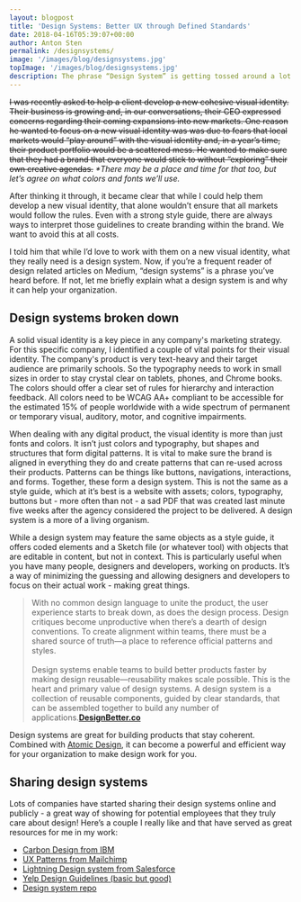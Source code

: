 ```yaml
---
layout: blogpost
title: 'Design Systems: Better UX through Defined Standards'
date: 2018-04-16T05:39:07+00:00
author: Anton Sten
permalink: /designsystems/
image: '/images/blog/designsystems.jpg'
topImage: '/images/blog/designsystems.jpg'
description: The phrase “Design System” is getting tossed around a lot in design circles. They say it’s vital to a growth centered company and I 100% agree.
---
```


~~I was recently asked to help a client develop a new cohesive visual identity. Their business is growing and, in our conversations, their CEO expressed concerns regarding their coming expansions into new markets. One reason he wanted to focus on a new visual identity was was due to fears that local markets would “play around” with the visual identity and, in a year’s time, their product portfolio would be a scattered mess. He wanted to make sure that they had a brand that everyone would stick to without “exploring” their own creative agendas.~~ _*There may be a place and time for that too, but let’s agree on what colors and fonts we’ll use._

After thinking it through, it became clear that while I could help them develop a new visual identity, that alone wouldn’t ensure that all markets would follow the rules. Even with a strong style guide, there are always ways to interpret those guidelines to create branding within the brand. We want to avoid this at all costs.

I told him that while I’d love to work with them on a new visual identity, what they really need is a design system. Now, if you’re a frequent reader of design related articles on Medium, “design systems” is a phrase you’ve heard before. If not, let me briefly explain what a design system is and why it can help your organization.

## Design systems broken down
A solid visual identity is a key piece in any company's marketing strategy. For this specific company, I identified a couple of vital points for their visual identity. The company's product is very text-heavy and their target audience are primarily schools. So the typography needs to work in small sizes in order to stay crystal clear on tablets, phones, and Chrome books. The colors should offer a clear set of rules for hierarchy and interaction feedback. All colors need to be WCAG AA+ compliant to be accessible for the estimated 15% of people worldwide with a wide spectrum of permanent or temporary visual, auditory, motor, and cognitive impairments.

When dealing with any digital product, the visual identity is more than just fonts and colors. It isn’t just colors and typography, but shapes and structures that form digital patterns. It is vital to make sure the brand is aligned in everything they do and create patterns that can re-used across their products. Patterns can be things like buttons, navigations, interactions, and forms. Together, these form a design system. This is not the same as a style guide, which at it’s best is a website with assets; colors, typography, buttons but - more often than not - a sad PDF that was created last minute five weeks after the agency considered the project to be delivered. A design system is a more of a living organism.

While a design system may feature the same objects as a style guide, it offers coded elements and a Sketch file (or whatever tool) with objects that are editable in content, but not in context.
This is particularly useful when you have many people, designers and developers, working on products. It’s a way of minimizing the guessing and allowing designers and developers to focus on their actual work - making great things.

>With no common design language to unite the product, the user experience starts to break down, as does the design process. Design critiques become unproductive when there’s a dearth of design conventions. To create alignment within teams, there must be a shared source of truth—a place to reference official patterns and styles.<br /><br />Design systems enable teams to build better products faster by making design reusable—reusability makes scale possible. This is the heart and primary value of design systems. A design system is a collection of reusable components, guided by clear standards, that can be assembled together to build any number of applications.**[DesignBetter.co](https://www.designbetter.co/design-systems-handbook)**

Design systems are great for building products that stay coherent. Combined with [Atomic Design](https://www.antonsten.com/atomic-design/), it can become a powerful and efficient way for your organization to make design work for you.

## Sharing design systems
Lots of companies have started sharing their design systems online and publicly - a great way of showing for potential employees that they truly care about design! Here’s a couple I really like and that have served as great resources for me in my work:
- [Carbon Design from IBM](http://carbondesignsystem.com)
- [UX Patterns from Mailchimp](http://ux.mailchimp.com/patterns)
- [Lightning Design system from Salesforce](https://www.lightningdesignsystem.com)
- [Yelp Design Guidelines (basic but good)](https://www.yelp.com/styleguide)
- [Design system repo](https://designsystemsrepo.com)
